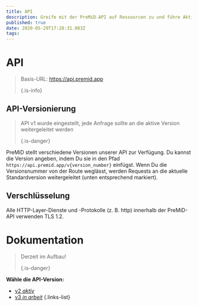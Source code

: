```yaml
---
title: API
description: Greife mit der PreMiD-API auf Ressourcen zu und führe Aktionen aus
published: true
date: 2020-05-29T17:28:31.083Z
tags:
---
```


# API

> Basis-URL: https://api.premid.app 
> 
> {.is-info}

## API-Versionierung
> API v1 wurde eingestellt, jede Anfrage sollte an die aktive Version weitergeleitet werden 
> 
> {.is-danger}

PreMiD stellt verschiedene Versionen unserer API zur Verfügung. Du kannst die Version angeben, indem Du sie in den Pfad `https://api.premid.app/v{version_number}` einfügst. Wenn Du die Versionsnummer von der Route weglässt, werden Requests an die aktuelle Standardversion weitergeleitet (unten entsprechend markiert).

## Verschlüsselung

Alle HTTP-Layer-Dienste und -Protokolle (z. B. http) innerhalb der PreMiD-API verwenden TLS 1.2.

# Dokumentation
> Derzeit im Aufbau! 
> 
> {.is-danger}

**Wähle die API-Version:**
- [v2 *aktiv*](/dev/api/v2)
- [v3 *in arbeit*](/dev/api/v3)
{.links-list}